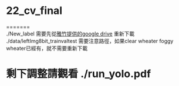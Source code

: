 # 22_cv_final
======= </br>
./New_label 需要先從[雅竹提供的google drive](https://drive.google.com/drive/folders/1S7BlfYTcOJmG0izuOrwN123KCjNQWneD?fbclid=IwAR1dgjZlu2xKP3jhVkKMEzkdPJDaC5Fx6vZS1FGW1cR9oDS8lPfIOazR_2g) 重新下載 </br>
./data/leftImg8bit_trainvaltest 需要注意路徑，如果clear wheater foggy wheater已經有，就不需要重新下載 </br>


剩下調整請觀看 ./run_yolo.pdf </br>
=======
